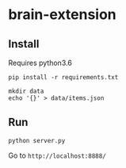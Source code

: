 # brain-extension

## Install
Requires python3.6

```shell
pip install -r requirements.txt

mkdir data
echo '{}' > data/items.json
```

## Run
```shell
python server.py
```

Go to `http://localhost:8888/`
